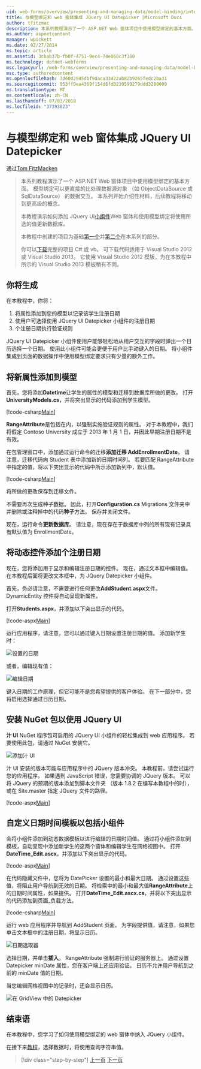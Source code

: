 ```yaml
---
uid: web-forms/overview/presenting-and-managing-data/model-binding/integrating-jquery-ui
title: 与模型绑定和 web 窗体集成 JQuery UI Datepicker |Microsoft Docs
author: tfitzmac
description: 本系列教程演示了一个 ASP.NET Web 窗体项目中使用模型绑定的基本方面。 模型绑定使数据交互...更多直接-
ms.author: aspnetcontent
manager: wpickett
ms.date: 02/27/2014
ms.topic: article
ms.assetid: 3cbab37b-fb0f-4751-9ec4-74e068c3f380
ms.technology: dotnet-webforms
msc.legacyurl: /web-forms/overview/presenting-and-managing-data/model-binding/integrating-jquery-ui
msc.type: authoredcontent
ms.openlocfilehash: 7d60d2945dbf9daca33422ab82b9265fedc2ba31
ms.sourcegitcommit: 953ff9ea4369f154d6fd0239599279ddd3280009
ms.translationtype: MT
ms.contentlocale: zh-CN
ms.lasthandoff: 07/03/2018
ms.locfileid: "37393823"
---
```

<a name="integrating-jquery-ui-datepicker-with-model-binding-and-web-forms"></a>与模型绑定和 web 窗体集成 JQuery UI Datepicker
====================
通过[Tom FitzMacken](https://github.com/tfitzmac)

> 本系列教程演示了一个 ASP.NET Web 窗体项目中使用模型绑定的基本方面。 模型绑定可以更直接的比处理数据源对象 （如 ObjectDataSource 或 SqlDataSource） 的数据交互。 本系列开始介绍性材料，后续教程将移动到更高级的概念。
> 
> 本教程演示如何添加 JQuery UI[小组件](http://jqueryui.com/datepicker/)Web 窗体和使用模型绑定将使用所选的值更新数据库。
> 
> 本教程中创建的项目为基础[第一个](retrieving-data.md)并[第二个](updating-deleting-and-creating-data.md)在本系列的部分。
> 
> 你可以[下载](https://go.microsoft.com/fwlink/?LinkId=286116)完整的项目 C# 或 vb。 可下载代码适用于 Visual Studio 2012 或 Visual Studio 2013。 它使用 Visual Studio 2012 模板，为在本教程中所示的 Visual Studio 2013 模板稍有不同。


## <a name="what-youll-build"></a>你将生成

在本教程中，你将：

1. 将属性添加到您的模型以记录该学生注册日期
2. 使用户可选择使用 JQuery UI Datepicker 小组件的注册日期
3. 个注册日期执行验证规则

JQuery UI Datepicker 小组件使用户能够轻松地从用户交互的字段时弹出一个日历选择一个日期。 使用此小组件可能会更便于用户比手动键入的日期。 将小组件集成到页面的数据操作中使用模型绑定要求只有少量的额外工作。

## <a name="add-a-new-property-to-the-model"></a>将新属性添加到模型

首先，您将添加**Datetime**让学生的属性的模型和迁移到数据库所做的更改。 打开**UniversityModels.cs**，并将突出显示的代码添加到学生模型。

[!code-csharp[Main](integrating-jquery-ui/samples/sample1.cs?highlight=16-18)]

**RangeAttribute**是包括在内，以强制实施验证规则的属性。 对于本教程中，我们将假定 Contoso University 成立于 2013 年 1 月 1 日，并因此早期注册日期不是有效。

在包管理窗口中，添加通过运行命令的迁移**添加迁移 AddEnrollmentDate**。 请注意，迁移代码向 Student 表中添加新的日期时间列。 若要匹配 RangeAttribute 中指定的值，将以下突出显示的代码中所示添加新列中，默认值。

[!code-csharp[Main](integrating-jquery-ui/samples/sample2.cs?highlight=11)]

将所做的更改保存到迁移文件。

不需要再次生成种子数据。 因此，打开**Configuration.cs** Migrations 文件夹中并删除或注释掉中的代码**种子**方法。 保存并关闭文件。

现在，运行命令**更新数据库**。 请注意，现在存在于数据库中列的所有现有记录具有默认值为 EnrollmentDate。

## <a name="add-dynamic-controls-for-enrollment-date"></a>将动态控件添加个注册日期

现在，您将添加用于显示和编辑注册日期的控件。 现在，通过文本框中编辑值。 在本教程后面将更改文本框中，为 JQuery Datepicker 小组件。

首先，务必请注意，不需要进行任何更改**AddStudent.aspx**文件。 DynamicEntity 控件将自动呈现新属性。

打开**Students.aspx**，并添加以下突出显示的代码。

[!code-aspx[Main](integrating-jquery-ui/samples/sample3.aspx?highlight=13)]

运行应用程序，请注意，您可以通过键入日期设置注册日期的值。 添加新学生时：

![设置的日期](integrating-jquery-ui/_static/image1.png)

或者，编辑现有值：

![编辑日期](integrating-jquery-ui/_static/image2.png)

键入日期的工作原理，但它可能不是您希望提供的客户体验。 在下一部分中，您将启用选择通过日历日期。

## <a name="install-nuget-package-to-work-with-jquery-ui"></a>安装 NuGet 包以使用 JQuery UI

**汁 UI** NuGet 程序包可启用的 JQuery UI 小组件的轻松集成到 web 应用程序。 若要使用此包，请通过 NuGet 安装它。

![添加汁 UI](integrating-jquery-ui/_static/image3.png)

汁 UI 安装的版本可能与应用程序中的 JQuery 版本冲突。 本教程前，请尝试运行您的应用程序。 如果遇到 JavaScript 错误，您需要协调的 JQuery 版本。 可以将 JQuery 的预期的版本添加到脚本文件夹 （版本 1.8.2 在编写本教程中的时），或在 Site.master 指定 JQuery 文件的路径。

[!code-aspx[Main](integrating-jquery-ui/samples/sample4.aspx)]

## <a name="customize-datetime-template-to-include-datepicker-widget"></a>自定义日期时间模板以包括小组件

会将小组件添加到动态数据模板以进行编辑的日期时间值。 通过将小组件添加到模板，自动呈现中添加新学生的这两个窗体和编辑学生在网格视图中。 打开**DateTime\_Edit.ascx**，并添加以下突出显示的代码。

[!code-aspx[Main](integrating-jquery-ui/samples/sample5.aspx?highlight=3)]

在代码隐藏文件中，您将为 DatePicker 设置的最小和最大日期。 通过设置这些值，将阻止用户导航到无效的日期。 将检索中的最小和最大值**RangeAttribute**上的日期时间属性，如果提供。 打开**DateTime\_Edit.ascx.cs**，并将以下突出显示的代码添加到页面\_负载方法。

[!code-csharp[Main](integrating-jquery-ui/samples/sample6.cs?highlight=9-14)]

运行 web 应用程序并导航到 AddStudent 页面。 为字段提供值，请注意，如果您单击文本框中的注册日期，将显示日历。

![日期选取器](integrating-jquery-ui/_static/image4.png)

选择日期，并单击**插入**。 RangeAttribute 强制进行验证的服务器上。 通过设置 Datepicker minDate 属性，您在客户端上还应用验证。 日历不允许用户导航到之前的 minDate 值的日期。

当您编辑网格视图中的记录时，还会显示日历。

![在 GridView 中的 Datepicker](integrating-jquery-ui/_static/image5.png)

## <a name="conclusion"></a>结束语

在本教程中，您学习了如何使用模型绑定的 web 窗体中纳入 JQuery 小组件。

在接下来[教程](using-query-string-values-to-retrieve-data.md)，选择数据时，将使用查询字符串值。

> [!div class="step-by-step"]
> [上一页](sorting-paging-and-filtering-data.md)
> [下一页](using-query-string-values-to-retrieve-data.md)
